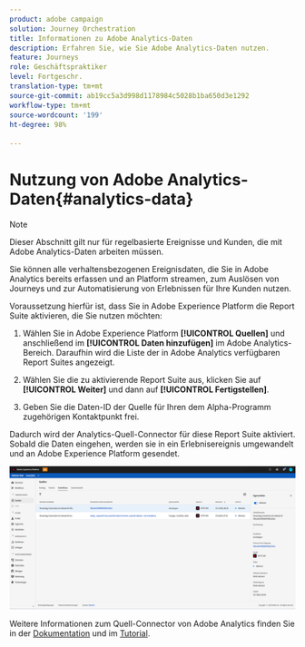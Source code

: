 ```yaml
---
product: adobe campaign
solution: Journey Orchestration
title: Informationen zu Adobe Analytics-Daten
description: Erfahren Sie, wie Sie Adobe Analytics-Daten nutzen.
feature: Journeys
role: Geschäftspraktiker
level: Fortgeschr.
translation-type: tm+mt
source-git-commit: ab19cc5a3d998d1178984c5028b1ba650d3e1292
workflow-type: tm+mt
source-wordcount: '199'
ht-degree: 98%

---
```



# Nutzung von Adobe Analytics-Daten{#analytics-data}

>[!NOTE]
>
>Dieser Abschnitt gilt nur für regelbasierte Ereignisse und Kunden, die mit Adobe Analytics-Daten arbeiten müssen.

Sie können alle verhaltensbezogenen Ereignisdaten, die Sie in Adobe Analytics bereits erfassen und an Platform streamen, zum Auslösen von Journeys und zur Automatisierung von Erlebnissen für Ihre Kunden nutzen.

Voraussetzung hierfür ist, dass Sie in Adobe Experience Platform die Report Suite aktivieren, die Sie nutzen möchten:

1. Wählen Sie in Adobe Experience Platform **[!UICONTROL Quellen]** und anschließend im **[!UICONTROL Daten hinzufügen]** im Adobe Analytics-Bereich. Daraufhin wird die Liste der in Adobe Analytics verfügbaren Report Suites angezeigt.

1. Wählen Sie die zu aktivierende Report Suite aus, klicken Sie auf **[!UICONTROL Weiter]** und dann auf **[!UICONTROL Fertigstellen]**.

1. Geben Sie die Daten-ID der Quelle für Ihren dem Alpha-Programm zugehörigen Kontaktpunkt frei.

Dadurch wird der Analytics-Quell-Connector für diese Report Suite aktiviert. Sobald die Daten eingehen, werden sie in ein Erlebnisereignis umgewandelt und an Adobe Experience Platform gesendet.

![](../assets/alpha-event9.png)

Weitere Informationen zum Quell-Connector von Adobe Analytics finden Sie in der [Dokumentation](https://docs.adobe.com/help/de-DE/experience-platform/sources/connectors/adobe-applications/analytics.translate.html) und im [Tutorial](https://docs.adobe.com/content/help/de-DE/experience-platform/sources/ui-tutorials/create/adobe-applications/analytics.translate.html).
